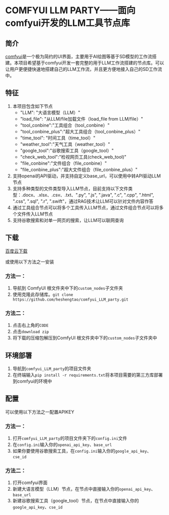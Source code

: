 # **COMFYUI LLM PARTY——面向comfyui开发的LLM工具节点库** 

## 简介
[comfyui](https://github.com/comfyanonymous/ComfyUI)是一个极为简约的UI界面，主要用于AI绘图等基于SD模型的工作流搭建。本项目希望基于comfyui开发一套完整的用于LLM工作流搭建的节点库。可以让用户更便捷快速地搭建自己的LLM工作流，并且更方便地接入自己的SD工作流中。

## 特征
1. 本项目包含如下节点
   -  "LLM": "大语言模型（LLM）"
   -  "load_file": "从LLM/file加载文件（load_file from LLM/file）"
   -  "tool_conbine":"工具组合（tool_conbine）"
   -  "tool_conbine_plus":"超大工具组合（tool_conbine_plus）"
   -  "time_tool": "时间工具（time_tool）"
   -  "weather_tool":"天气工具（weather_tool）"
   -  "google_tool":"谷歌搜索工具（google_tool）"
   -  "check_web_tool":"检视网页工具(check_web_tool)"
   -  "file_conbine":"文件组合（file_conbine）"
   -  "file_conbine_plus":"超大文件组合（file_conbine_plus）"
2. 支持openai的API驱动，并支持自定义base_url，可以使用中转API驱动LLM节点
3. 支持多种类型的文件类型导入LLM节点，目前支持以下文件类型：.docx、.xlsx、.csv、.txt、".py", ".js", ".java", ".c", ".cpp", ".html", ".css", ".sql", ".r", ".swift"，通过RAG技术让LLM可以针对文件内容作答
4. 通过工具组合节点可以将多个工具传入LLM节点，通过文件组合节点可以将多个文件传入LLM节点
5. 支持谷歌搜索和对单一网页的搜索，让LLM可以联网查询

## 下载
[百度云下载](https://pan.baidu.com/s/1j6xI45V1icpfBpOyPfPjew?pwd=54co) 

或使用以下方法之一安装
### 方法一：
1. 导航到 ComfyUI 根文件夹中下的`custom_nodes`子文件夹
2. 使用克隆此存储库。`git clone https://github.com/heshengtao/comfyui_LLM_party.git`

### 方法二：
1. 点击右上角的`CODE`
2. 点击`download zip`
3. 将下载的压缩包解压到ComfyUI 根文件夹中下的`custom_nodes`子文件夹中

## 环境部署
1. 导航到`comfyui_LLM_party`的项目文件夹
2. 在终端输入`pip install -r requirements.txt`将本项目需要的第三方库部署到comfyui的环境中

## 配置
可以使用以下方法之一配置APIKEY
### 方法一：
1. 打开`comfyui_LLM_party`的项目文件夹下的`config.ini`文件
2. 在`config.ini`输入你的`openai_api_key`、`base_url`
3. 如果你要使用谷歌搜索工具，在`config.ini`输入你的`google_api_key`、`cse_id`

### 方法二：
1. 打开comfyui界面
2. 新建大语言模型（LLM）节点，在节点中直接输入你的`openai_api_key`、`base_url`
3. 新建谷歌搜索工具（google_tool）节点，在节点中直接输入你的`google_api_key`、`cse_id`
